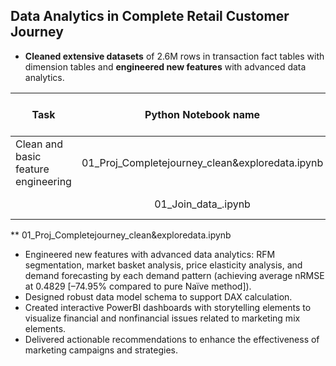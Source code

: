 ## Data Analytics in Complete Retail Customer Journey
*	**Cleaned extensive datasets** of 2.6M rows in transaction fact tables with dimension tables and **engineered new features** with advanced data analytics.

| Task                   | Python Notebook name     | Open ipynb notebook                                                                                           |
| -----------------------| :-----------------------:| ---------------------------------------------------------------------------------------------------------:| 
| Clean and basic feature engineering | 01_Proj_Completejourney_clean&exploredata.ipynb | [![Open In Colab](https://github.com/Teethavattcp/teethavat_port_data/blob/main/img/colab-badge.svg)]([https://colab.research.google.com/drive/1WBEnLodFKLlCkZVi-iEsab4etxwO-BMM?usp=sharing](https://colab.research.google.com/drive/1mK7uG4ZS72SeCvKcIAAUs1_xqfgWfP_z?usp=drive_link))|
| | 01_Join_data_.ipynb |[![Open In Colab](https://github.com/Teethavattcp/teethavat_port_data/blob/main/img/colab-badge.svg)](https://colab.research.google.com/drive/1WBEnLodFKLlCkZVi-iEsab4etxwO-BMM?usp=sharing)|
** 	01_Proj_Completejourney_clean&exploredata.ipynb 
* Engineered new features with advanced data analytics: RFM segmentation, market basket analysis, price elasticity analysis, and demand forecasting by each demand pattern (achieving average nRMSE at 0.4829 [–74.95% compared to pure Naïve method]). 
*	Designed robust data model schema to support DAX calculation.
*	Created interactive PowerBI dashboards with storytelling elements to visualize financial and nonfinancial issues related to marketing mix elements.
*	Delivered actionable recommendations to enhance the effectiveness of marketing campaigns and strategies.
